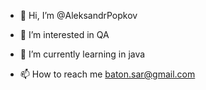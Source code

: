 - 👋 Hi, I’m @AleksandrPopkov
- 👀 I’m interested in QA
- 🌱 I’m currently learning in java

- 📫 How to reach me  baton.sar@gmail.com

